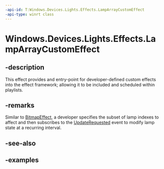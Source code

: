 ```yaml
---
-api-id: T:Windows.Devices.Lights.Effects.LampArrayCustomEffect
-api-type: winrt class
---
```


<!-- Class syntax.
public class LampArrayCustomEffect : ILampArrayEffect
-->

# Windows.Devices.Lights.Effects.LampArrayCustomEffect

## -description
This effect provides and entry-point for developer-defined custom effects into the effect framework; allowing it to be included and scheduled within playlists.

## -remarks
Similar to [BitmapEffect](lamparraybitmapeffect.md), a developer specifies the subset of lamp indexes to affect and then subscribes to the [UpdateRequested](lamparraycustomeffect_updaterequested.md) event to modify lamp state at a recurring interval.

## -see-also

## -examples

